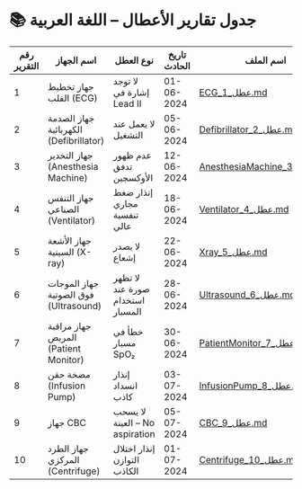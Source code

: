 # 📚 جدول تقارير الأعطال – اللغة العربية

| رقم التقرير | اسم الجهاز | نوع العطل | تاريخ الحادث | اسم الملف |
|-------------|------------|------------|----------------|------------|
| 1 | جهاز تخطيط القلب (ECG) | لا توجد إشارة في Lead II | 01-06-2024 | [ECG_عطل_1.md](./ECG_عطل_1.md) |
| 2 | جهاز الصدمة الكهربائية (Defibrillator) | لا يعمل عند التشغيل | 05-06-2024 | [Defibrillator_عطل_2.md](./Defibrillator_عطل_2.md) |
| 3 | جهاز التخدير (Anesthesia Machine) | عدم ظهور تدفق الأوكسجين | 12-06-2024 | [AnesthesiaMachine_عطل_3.md](./AnesthesiaMachine_عطل_3.md) |
| 4 | جهاز التنفس الصناعي (Ventilator) | إنذار ضغط مجاري تنفسية عالي | 18-06-2024 | [Ventilator_عطل_4.md](./Ventilator_عطل_4.md) |
| 5 | جهاز الأشعة السينية (X-ray) | لا يصدر إشعاع | 22-06-2024 | [Xray_عطل_5.md](./Xray_عطل_5.md) |
| 6 | جهاز الموجات فوق الصوتية (Ultrasound) | لا تظهر صورة عند استخدام المسبار | 28-06-2024 | [Ultrasound_عطل_6.md](./Ultrasound_عطل_6.md) |
| 7 | جهاز مراقبة المريض (Patient Monitor) | خطأ في مسبار SpO₂ | 30-06-2024 | [PatientMonitor_عطل_7.md](./PatientMonitor_عطل_7.md) |
| 8 | مضخة حقن (Infusion Pump) | إنذار انسداد كاذب | 03-07-2024 | [InfusionPump_عطل_8.md](./InfusionPump_عطل_8.md) |
| 9 | جهاز CBC | لا يسحب العينة – No aspiration | 05-07-2024 | [CBC_عطل_9.md](./CBC_عطل_9.md) |
| 10 | جهاز الطرد المركزي (Centrifuge) | إنذار اختلال التوازن الكاذب | 01-07-2024 | [Centrifuge_عطل_10.md](./Centrifuge_عطل_10.md) |
